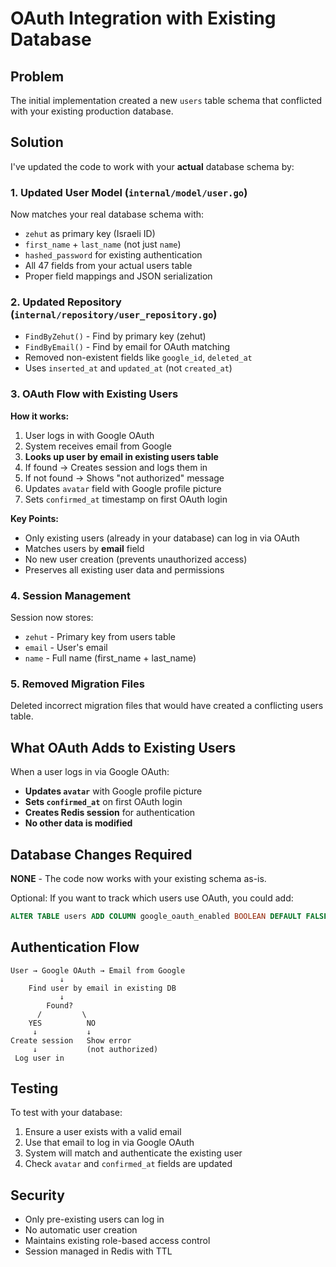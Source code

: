# OAuth Integration with Existing Database

## Problem
The initial implementation created a new `users` table schema that conflicted with your existing production database.

## Solution
I've updated the code to work with your **actual** database schema by:

### 1. Updated User Model (`internal/model/user.go`)
Now matches your real database schema with:
- `zehut` as primary key (Israeli ID)
- `first_name` + `last_name` (not just `name`)
- `hashed_password` for existing authentication
- All 47 fields from your actual users table
- Proper field mappings and JSON serialization

### 2. Updated Repository (`internal/repository/user_repository.go`)
- `FindByZehut()` - Find by primary key (zehut)
- `FindByEmail()` - Find by email for OAuth matching
- Removed non-existent fields like `google_id`, `deleted_at`
- Uses `inserted_at` and `updated_at` (not `created_at`)

### 3. OAuth Flow with Existing Users
**How it works:**
1. User logs in with Google OAuth
2. System receives email from Google
3. **Looks up user by email in existing users table**
4. If found → Creates session and logs them in
5. If not found → Shows "not authorized" message
6. Updates `avatar` field with Google profile picture
7. Sets `confirmed_at` timestamp on first OAuth login

**Key Points:**
- Only existing users (already in your database) can log in via OAuth
- Matches users by **email** field
- No new user creation (prevents unauthorized access)
- Preserves all existing user data and permissions

### 4. Session Management
Session now stores:
- `zehut` - Primary key from users table
- `email` - User's email
- `name` - Full name (first_name + last_name)

### 5. Removed Migration Files
Deleted incorrect migration files that would have created a conflicting users table.

## What OAuth Adds to Existing Users
When a user logs in via Google OAuth:
- **Updates `avatar`** with Google profile picture
- **Sets `confirmed_at`** on first OAuth login
- **Creates Redis session** for authentication
- **No other data is modified**

## Database Changes Required
**NONE** - The code now works with your existing schema as-is.

Optional: If you want to track which users use OAuth, you could add:
```sql
ALTER TABLE users ADD COLUMN google_oauth_enabled BOOLEAN DEFAULT FALSE;
```

## Authentication Flow
```
User → Google OAuth → Email from Google
           ↓
    Find user by email in existing DB
           ↓
        Found?
      /         \
    YES          NO
     ↓           ↓
Create session   Show error
     ↓           (not authorized)
 Log user in
```

## Testing
To test with your database:
1. Ensure a user exists with a valid email
2. Use that email to log in via Google OAuth
3. System will match and authenticate the existing user
4. Check `avatar` and `confirmed_at` fields are updated

## Security
- Only pre-existing users can log in
- No automatic user creation
- Maintains existing role-based access control
- Session managed in Redis with TTL
